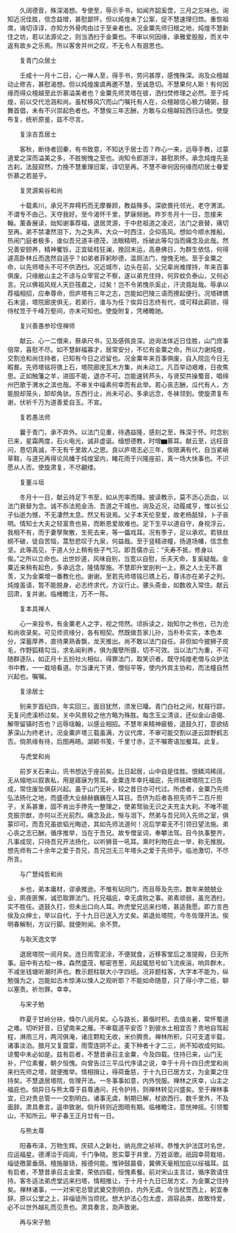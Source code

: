 <!-- { "loadSidebar": true } -->
　　久阔德音，殊深渴想。专使至，辱示手书，如闻齐韶奚啻，三月之忘味也。询知近况佳胜，信念益增，甚慰鄙怀。但以炖煌未了公案，促不慧速理归筇。重恢祖席，诲切谆谆，亦知方外骨肉由过于至亲者也。况金粟先师归根之地，炖煌不慧新住之坊，若以法源论之，则当洒扫于金粟也。不审以何因缘，承雅爱股股，而关中返有故乡之乐焉。所以客舍并州之叹，不无令人有遐思也。

　　复青门众居士

　　壬咸十一月十二日，心一禅人至，得手书，劳问甚厚，感愧殊深。询及众檀越动止修吉，甚慰渴想。但以炖煌废虞再邀不慧，至诚恳切。不慧果何人斯！有何因缘而得众檀越至此忻慕溢美者也？金粟先师灵塔在彼，洒扫焚修理之必然。至于炖煌，前以交代沧涵和尚。虽杖移风穴而山门嘱托有人在，众檀越信心极力辅弼，鼓舞首倡，未有不兴崇起色者也。不慧俟三年志酬，方敢与众檀越较西归话也。使旋布复，统祈原鉴，兹不尽言。

　　复涂吉吾居士

　　客秋，断侍者回秦，有书致意，不知达于居士否？昨心一来，远辱手教，过蒙道爱之深而溢美之多，不胜惋愧之至也。询知令郎游泮，甚慰夙怀。承念炖煌先圣古刹，法鼓寂然，力挽不慧重理旧案，谆切至再。不慧不审何因何缘而叨居士眷爱忻慕之若是乎。

　　复灵源紫谷和尚

　　十载素川，承兄不弃樗朽而无摩眷顾，教益殊多。深欲畏托邻光，老守渭滨。不谓专不由己，天夺我好。至今渴怀千里，梦寐频驰。昨岁冬月十一日，忽接来翰。薰香展读，始知谢事荐福，退居灵源，于中悲祖道之凌迟，法门之衰替，痛切至再。弟不禁凄然泪下，为之失声。大众一时西注，企仰高风。想如今顺水推船，热闹门庭者极多，谁似吾兄道丰德茂，法眼精明，烁破此等勾当而痛念及此哉。然兄善安颐养，精神矍铄，正宜砥柱狂澜，挽回末运，高悬佛日，为群生依怙，何得遽高卧林丘而逸然自适乎？如弟者菲躬眇德，滥厕法门，惶愧无地。至于金粟之命，以先师塔头不可不供洒扫。况近城市，边头在前，父兄辈尚难撑持，年来百事俱废。只缘敝山主之不谅与众宰官之不察，遂以弟充住持，何异蚊负泰山，又何必言。兄以佛祖风规人天巨筏嘉之，过矣！岂不令弟愧杀奚止，汗流竟趾哉。辱承以荐福相招，应奉尊命，但庐塔有三年之志，岂能如巴陵三语而撩起便行。况塔碑镌石未竖，塔院廊庑俱无，若弟行，谁与为任？俟异日志终有代，或可释此羁锁，得侍杖笠于千峰万壑间，亦未可知也。使旋附复，凭楮瞻驰。

　　复兴善愚参珍侄禅师

　　献云、心一二僧来，蔡承尺书，见及感佩良深。迨询法体近日佳胜，山门庶事倍常，喜慰不尽。如不慧鲜福寡才，居常安分，不忆有金粟之命。所以力谢炖煌，交割沧和尚住持者，已知有今日之迟留也。况金粟年来百事俱废，自入院迄今日无暇晷。先师塔铭将镌上石，塔院廊庑瓦木方集，尚未动工。凡百举动艰难，日夜焦思。正如触籓之羊，进固不能，退亦不可。岂能速转芦头，与贤契共操蜀音，唱绵州巴歌于渭水之滨也哉。不审关中缁素何幸而有此举。若心丧志酬，瓜代有人，方能脱却笼头，卸却角驮。东西行止，尚未可必。多承远念，冬袜领到。使旋肃复布谢，伏祈千万为道善爱自玉。不宣。

　　复若愚法师

　　曩于青门，承不弃外。以法门见重，待遇益隆，感刻之至，殊深于怀。时念别已来，星霜两度，石火电光，诚非虚诞。缅想德教，时增▆慕耳。献云至，远枉音问，恳切真诚，不无有千里故人之思。良以庐塔志必三年，俟限满有代，自当紧峭草鞋，与道兄再得论风幡于炖煌室内，睹花雨于兴隆座前，真一场大快事也。不识愿从人否。使旋肃复，不尽覶缕。

　　复董斗垣

　　冬月十一日，献云持足下书至，如从兜率而降。披读教示，莫不沥心沥血，以法门衰替为念。诚不忝法苑金汤、吾道之干城也。询及近况，动履咸亨，惟以长公子仙逝为憾，不无凄然太息。然又有说焉。父子本天伦至爱，故老杨舐犊，卜子丧明。情知士大夫之轻富贵也易，而断恩爱故难也。足下生平以道自守，身视浮云，我相不有，而于妻孥聚散，生死去来，等一儡戏耳。况有季子，足以承欢。若铁丝纲不破，徒自苦恼，蒿愁悲叹于九泉，何益哉。至于竖精进幢，扬道场幡，信念愈坚。此等高见，于道人分上稍有些子气习。即吾儒亦云：“夭寿不抵，修身以俟。”之所以立命也。出世妙道，风味自别，当宽以自慰，乐夫天命，复奚疑哉。金粟近来稍有起色，多承远念，隆情厚施。不慧即升堂剖判一上，蔡之人士无不嘉羡，又为金粟增一番教化也。谢谢。至若先师塔铭已镌上石，尊讳亦在弟子之列。炖煌虽请，暂不能脱身，必志终求代，方议行止。骡头斋金，如数收入常住。献云回肃，复并谢。临楮瞻注，万不一陈。

　　复本具禅人

　　心一来投书，有金粟老人之字，视之愕然。顷拆读之，始知尔之书也，已为沧和尚收录矣。可见师资缘分，各有相契。然既做吾家儿孙，当朴朴实实，本色本分，深蓄厚养，直待果熟香飘，龙天推出。尚不敢以法门自任。非但如今披狮子皮毛，作野狐精勾当，求名闻利养，俱为魔孽所摄，切不可效。当以法门为重，不可随群逐队，如正月十五扮社火相似，得罪法门，取笑识者。既守炖煌老僧与众护法书中教，一一栽培看道。尔当谦光下贤，僧俗平等，使内外宾主协和，而法幢自然兴起也。嘱嘱。

　　复涂居士

　　别来岁首纪四，年实回三。面目犹然，须发已皤。青门白社之间，杖屐行踪，无复问虎溪桥过矣。关中风景较之他方略为殊胜。每念玉尘清谈，还似金山语偈、解带留镇时否也？远辱瑶翰，以感业相招。不慧年来精神疲极，退鼓久打，意欲结茅深山为终老计。况金粟庐塔三载虽满，方议代席，不审可能交割以遂云踪野鹤志否。倘夙缘有待，后图再晤。湖颖书笺，千里寸赤，正不嘱寄语加餐耳。此复。

　　与虎堂和尚

　　前岁关石来山，讯书想达于座前矣。比日起居，山中自是佳胜。恨鳞鸿稀阔，无从缩地以叙衷私，用是寤寐为劳耳。金粟连年幸托福庇，先师铭碑塔院工已告成，常住废坠俱获兴起。虽于山门无补，较之昔日亦可代过。所虑者，金粟乃先师弘法扬化之地，而盛德大业赫赫巍巍在人耳目。吾侪为后者各担先师千二百斤担子，关系甚重，固不肯出手搀先一整理之，使弟驽骀无识之夫充主大刹。不唯不能克振宗猷，亦何以丕光前烈。痛念及此，惭与泪下。然弟与吾兄同入先师之室，俱蒙印可。而吾兄虽欲韬光晦迹，其如先师法道何！况后学辈无不引领日望法施。弟心丧之志已酬，循序推举，当在于吾兄。故专僧呈词，奉攀法驾。目今执事整齐，凡事成现，只待吾兄开法扬化，以听狮音一吼耳。乘时利物在此一举，称无推脱。想先师有二十余年之爱于吾兄，吾兄岂无三年塔头之爱于先师乎。临池激切，不尽所言。

　　与广慧纯哲和尚

　　乡也，弟本庸材，谬承推逊。不惟有玷同门，而且辱及先宗。数年来兢兢业业，夙夜匪懈，诚恐取罪法门。托兄福庇，幸无虞败之事。弟素顽弱，虽充洒扫，实不胜任。退鼓久打，但未出口向人耳。昨虎堂兄远来扫塔，甚适我愿。即力言邑侯及众绅士，举以自代，于十九日已送入方丈矣。弟退处塔院，今冬佐理开法。俟明春解制，方议行脚。就便附闻。余不赘。

　　与耿天逸文学

　　退居塔院一阅月矣。连日雨雪泥涂，不便就食，近移客堂后之准提殿，日无所事。庭中有古桧一株，森然盛茂，郁密苍葱，风起辄怒号如飞流疾湍，响异群木，不减坐钱塘听潮时声也。教示题柱联大小字四纸。况非题柱客，大字本不能为，纵勉强为之，岂能如古木惊涛以悚人之观听耶？不能如命随意，只了得小字二纸，聊以塞责。祈勿罪。幸幸。

　　与宋子勉

　　昨夏于甘岭分袂，倏尔八阅月矣。心与路长，慕偕时积。去值炎暑，常怀蜀道之难。切听好音，日望南来之雁。不审载道平安否？到彼水土相宜否？贵地自驾起程，淋雨三月，两河俱淹，诸庄颗粒无收，米价腾贵。禅林所积，只可支遣半载，诸事淡泊。腊月又复震雷，雨雪连阴不止。麦下种者十才二三，尚不知收成何如。谅蜀中未必如是。兹有启者，不慧昔承召主金粟，今及四载。住持已来，山门无补，尸位素餐，朝夕恒愧。向曾告过三平瓜代序请之说，幸于十月十四日虎堂和尚来扫先师之塔，就便推举。情相揖让，得荷垂慈，于十九日已居方丈，为金粟之住持矣。不慧退居塔院，佐理开法。一冬事事如意，内外悦服。禅林之庆幸，山主之福庇也。倘异日与熊太尊于县尊通问，托令护持，则禅林转见兴盛矣。至于禅林事宜，已对贵总管一一交割明白。诸事无虞，制期已解，杖欲西行。数千里外，不及面辞。肃具奏言，遥申致谢。倘升转则近图晤有期。临楮瞻注，意恍神摇。引领蜀山，不知所云。甲子春王正月廿有一日。

　　与熊太尊

　　阳春布泽，万物生辉。庆硕人之新社，纳兆庶之祯祥。恭惟大护法匡时名世，应运福星。德溥洽于闾阊，千门争晓。恩实覃于井里，万姓讴歌。祇园幸荷栽培，缁徒徼蒙垂荫。檀施屡钖，报德何能。惟钟鼓晨昏，冀佛天毫相加庇以绥福耳。兹有启者，不慧昔承召主金栗，荣依四载，恒愧素餐。前对宋山主言过，循序敦请住持。客冬适法弟虎堂远来扫塔，情相推让，于十月十九日已居方丈，为金粟之住持矣。禅林诸事，一一对宋宅总管武奠交割明白，内外无虞。今当杖笠西上，躬宜奉辞。原以公堂之上，非缁徒所当烦扰。想大护法心包太虚，涵容品类，故敢恃爱，必不以世外越礼而见责也。肃具奏言，泐声致谢。

　　再与宋子勉

